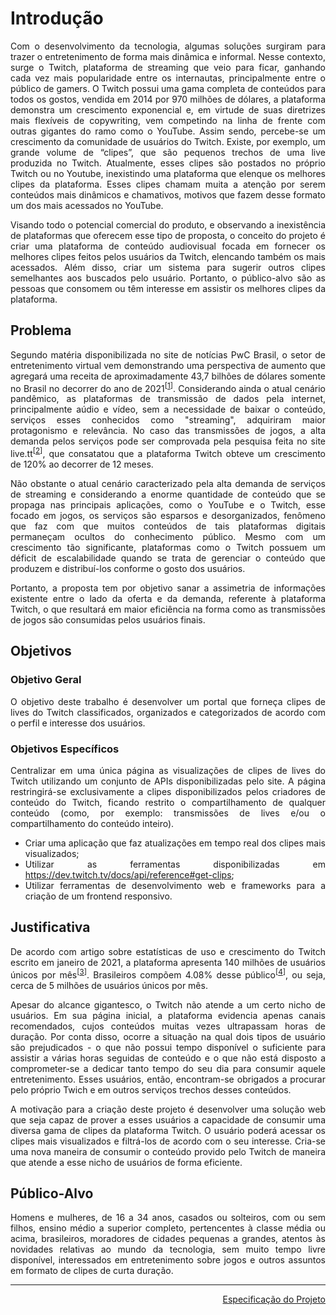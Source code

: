 <div align="justify">

# Introdução

Com o desenvolvimento da tecnologia, algumas soluções surgiram para trazer o entretenimento de forma mais dinâmica e informal. Nesse contexto, surge o Twitch, plataforma de streaming que veio para ficar, ganhando cada vez mais popularidade entre os internautas, principalmente entre o público de gamers. O Twitch possui uma gama completa de conteúdos para todos os gostos, vendida em 2014 por 970 milhões de dólares, a plataforma demonstra um crescimento exponencial e, em virtude de suas diretrizes mais flexíveis de copywriting, vem competindo na linha de frente com outras gigantes do ramo como o YouTube.
Assim sendo, percebe-se um crescimento da comunidade de usuários do Twitch. Existe, por exemplo, um grande volume de “clipes”, que são pequenos trechos de uma live produzida no Twitch. Atualmente, esses clipes são postados no próprio Twitch ou no Youtube, inexistindo uma plataforma que elenque os melhores clipes da plataforma. Esses clipes chamam muita a atenção por serem conteúdos mais dinâmicos e chamativos, motivos que fazem desse formato um dos mais acessados no YouTube.

Visando todo o potencial comercial do produto, e observando a inexistência de plataformas que oferecem esse tipo de proposta, o conceito do projeto é criar uma plataforma de conteúdo audiovisual focada em fornecer os melhores clipes feitos pelos usuários da Twitch, elencando também os mais acessados. Além disso, criar um sistema para sugerir outros clipes semelhantes aos buscados pelo usuário. Portanto, o público-alvo são as pessoas que consomem ou têm interesse em assistir os melhores clipes da plataforma.
## Problema

Segundo matéria disponibilizada no site de notícias PwC Brasil, o setor de entretenimento virtual vem demonstrando uma perspectiva de aumento que agregará uma receita de aproximadamente 43,7 bilhões de dólares somente no Brasil no decorrer do ano de 2021<sup>[[1]]</sup>. Considerando ainda o atual cenário pandêmico, as plataformas de transmissão de dados pela internet, principalmente aúdio e vídeo, sem a necessidade de baixar o conteúdo, serviços esses conhecidos como "streaming", adquiriram maior protagonismo e relevância. No caso das transmissões de jogos, a alta demanda pelos serviços pode ser comprovada pela pesquisa feita no site live.tt<sup>[[2]]</sup>, que consatatou que a plataforma Twitch obteve um crescimento de 120% ao decorrer de 12 meses.

Não obstante o atual cenário caracterizado pela alta demanda de serviços de streaming e considerando a enorme quantidade de conteúdo que se propaga nas principais aplicações, como o YouTube e o Twitch, esse focado em jogos, os serviços são esparsos e desorganizados, fenômeno que faz com que muitos conteúdos de tais plataformas digitais permaneçam ocultos do conhecimento público. Mesmo com um crescimento tão significante, plataformas como o Twitch possuem um déficit de escalabilidade quando se trata de gerenciar o conteúdo que produzem e distribuí-los conforme o gosto dos usuários.

Portanto, a proposta tem por objetivo sanar a assimetria de informações existente entre o lado da oferta e da demanda, referente à plataforma Twitch, o que resultará em maior eficiência na forma como as transmissões de jogos são consumidas pelos usuários finais.

[1]: https://live.tt/pt/feeed/a-pandemia-os-games-e-o-crescimento-da-twitch/
[2]: https://www.pwc.com.br/pt/sala-de-imprensa/noticias/pwc-mercado-global-midia-entretenimento-movimentar-17.html/
## Objetivos

### Objetivo Geral

O objetivo deste trabalho é desenvolver um portal que forneça clipes de lives do Twitch classificados, organizados e categorizados de acordo com o perfil e interesse dos usuários.

### Objetivos Específicos

Centralizar em uma única página as visualizações de clipes de lives do Twitch utilizando um conjunto de APIs disponibilizadas pelo site. A página restringirá-se exclusivamente a clipes disponibilizados pelos criadores de conteúdo do Twitch, ficando restrito o compartilhamento de qualquer conteúdo (como, por exemplo: transmissões de lives e/ou o compartilhamento do conteúdo inteiro).

* Criar uma aplicação que faz atualizações em tempo real dos clipes mais visualizados;
* Utilizar as ferramentas disponibilizadas em https://dev.twitch.tv/docs/api/reference#get-clips;
* Utilizar ferramentas de desenvolvimento web e frameworks para a criação de um frontend responsivo.

## Justificativa

De acordo com artigo sobre estatísticas de uso e crescimento do Twitch escrito em janeiro de 2021, a plataforma apresenta 140 milhões de usuários únicos por mês<sup>[[3]]</sup>. Brasileiros compõem 4.08% desse público<sup>[[4]]</sup>, ou seja, cerca de 5 milhões de usuários únicos por mês.

Apesar do alcance gigantesco, o Twitch não atende a um certo nicho de usuários. Em sua página inicial, a plataforma evidencia apenas canais recomendados, cujos conteúdos muitas vezes ultrapassam horas de duração. Por conta disso, ocorre a situação na qual dois tipos de usuário são prejudicados - o que não possui tempo disponível o suficiente para assistir a várias horas seguidas de conteúdo e o que não está disposto a comprometer-se a dedicar tanto tempo do seu dia para consumir aquele entretenimento. Esses usuários, então, encontram-se obrigados a procurar pelo próprio Twich e em outros serviços trechos desses conteúdos.

A motivação para a criação deste projeto é desenvolver uma solução web que seja capaz de prover a esses usuários a capacidade de consumir uma diversa gama de clipes da plataforma Twitch. O usuário poderá acessar os clipes mais visualizados e filtrá-los de acordo com o seu interesse. Cria-se uma nova maneira de consumir o conteúdo provido pelo Twitch de maneira que atende a esse nicho de usuários de forma eficiente.

[3]: https://backlinko.com/twitch-users#monthly-active-users
[4]: https://backlinko.com/twitch-users#twitch-users-by-country

## Público-Alvo

Homens e mulheres, de 16 a 34 anos, casados ou solteiros, com ou sem filhos, ensino médio a superior completo, pertencentes à classe média ou acima, brasileiros, moradores de cidades pequenas a grandes, atentos às novidades relativas ao mundo da tecnologia, sem muito tempo livre disponível, interessados em entretenimento sobre jogos e outros assuntos em formato de clipes de curta duração.</div>

<hr>

<p align="right"><a href="docs/02-Especificação do Projeto" rel="docs">Especificação do Projeto</a></p>